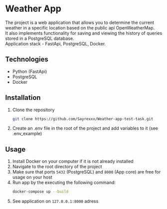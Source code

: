 # Weather App 

The project is a web application that allows you to determine the current weather in a specific location based on the public api OpenWeatherMap.<br>
It also implements functionality for saving and viewing the history of queries stored in a PostgreSQL database.<br>
Application stack - FastApi, PostgreSQL, Docker.

## Technologies

- Python (FastApi)
- PostgreSQL
- Docker

## Installation

1. Clone the repository
   ```bash
   git clone https://github.com/Sayrexxx/Weather-app-test-task.git
   ```
1. Create an .env file in the root of the project and add variables to it (see .env_example)

## Usage

1. Install Docker on your computer if it is not already installed
1. Navigate to the root directory of the project
1. Make sure that ports `5432` (PostgreSQL) and `8000` (App core) are free for usage on your host
1. Run app by the executing the following command:
   ```bash
   docker-compose up --build
   ```
1. See application on `127.0.0.1:8000` adress
